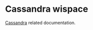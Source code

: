 # Cassandra wispace

[Cassandra](https://cassandra.apache.org/_/index.html) related documentation.

